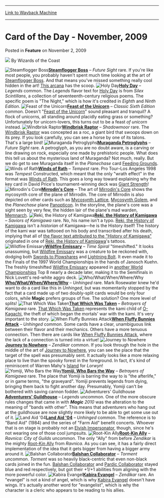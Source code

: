 
---
[Link to Wayback Machine](https://web.archive.org/web/20220808205024/https://magic.wizards.com/en/articles/archive/feature/card-day-november-2009-2009-11-02)

[_metadata_:author]:- "Wizards of the Coast"
[_metadata_:description]:- "Steamflogger Boss – Future Sight rare. If you're like most people, you probably haven't spent much time looking at the art of Steamflogger Boss. And that means you've missed something really cool hidden in the art! This arcana has the scoop. Holy Day – Legends common. The Legends flavor text for Holy Day is from Silex Scintillans, a collection of seventeenth-century religious"
[_metadata_:generator]:- "Drupal 7 (http://drupal.org)"
[_metadata_:publish_date]:- "2009-11-02"
[_metadata_:title]:- "Card of the Day - November, 2009"
[_metadata_:wayback_capture_timestamp]:- "2022-08-08 20:50:24+00:00"
[_metadata_:wayback_raw_url]:- "https://web.archive.org/web/20220808205024id_/https://magic.wizards.com/en/articles/archive/feature/card-day-november-2009-2009-11-02"
[_metadata_:wayback_url]:- "https://magic.wizards.com/en/articles/archive/feature/card-day-november-2009-2009-11-02"
---


Card of the Day - November, 2009
================================



 Posted in **Feature**
 on November 2, 2009 






![](https://media.magic.wizards.com/styles/auth_small/public/images/person/wizards_author.jpg)
By Wizards of the Coast











![Steamflogger Boss](http://gatherer.wizards.com/Handlers/Image.ashx?type=card&name=Steamflogger+Boss)**[Steamflogger Boss](https://gatherer.wizards.com/Pages/Card/Details.aspx?name=Steamflogger+Boss)** – *Future Sight* rare. If you're like most people, you probably haven't spent much time looking at the art of [Steamflogger Boss](https://gatherer.wizards.com/Pages/Card/Details.aspx?name=Steamflogger+Boss). And that means you've missed something really cool hidden in the art! [This arcana](/en/articles/archive/rigger-xs-and-rigger-os-2007-05-03) has the scoop.
 ![Holy Day](http://gatherer.wizards.com/Handlers/Image.ashx?type=card&name=Holy+Day)**[Holy Day](https://gatherer.wizards.com/Pages/Card/Details.aspx?name=Holy+Day)** – *Legends* common. The *Legends* flavor text for [Holy Day](https://gatherer.wizards.com/Pages/Card/Details.aspx?name=Holy+Day) is from *Silex Scintillans*, a collection of seventeenth-century religious poems. The specific poem is "The Night," which is how it's credited in *Eighth* and *Ninth Edition*.
 ![Feast of the Unicorn](http://gatherer.wizards.com/Handlers/Image.ashx?type=card&name=Feast+of+the+Unicorn)**[Feast of the Unicorn](https://gatherer.wizards.com/Pages/Card/Details.aspx?name=Feast+of+the+Unicorn)** – *Classic Sixth Edition* common. Doesn't "[Feast of the Unicorn](https://gatherer.wizards.com/Pages/Card/Details.aspx?name=Feast+of+the+Unicorn)" sound pleasant and tranquil? A flock of unicorns, all standing around placidly eating grass or something? Unfortunately for unicorn-lovers, this turns out to be a feast *of unicorn* instead.
 ![Windbrisk Raptor](http://gatherer.wizards.com/Handlers/Image.ashx?type=card&name=Windbrisk+Raptor)**[Windbrisk Raptor](https://gatherer.wizards.com/Pages/Card/Details.aspx?name=Windbrisk+Raptor)** – *Shadowmoor* rare. The [Windbrisk Raptor](https://gatherer.wizards.com/Pages/Card/Details.aspx?name=Windbrisk+Raptor) was concepted as a roc, a giant bird that swoops down on its prey. If you look carefully, you can see a horse by one of its talons. That's a large bird!
 ![Muraganda Petroglyphs](http://gatherer.wizards.com/Handlers/Image.ashx?type=card&name=Muraganda+Petroglyphs)**[Muraganda Petroglyphs](https://gatherer.wizards.com/Pages/Card/Details.aspx?name=Muraganda+Petroglyphs)** – *Future Sight* rare. A petroglyph, as you are no doubt aware, is a carving or line drawing on rock, especially one made by prehistoric people. What does this tell us about the mysterious land of Muraganda? Not much, really. But we do get to see Muraganda itself in the *Planechase* card [Feeding Grounds](https://gatherer.wizards.com/Pages/Card/Details.aspx?name=Feeding+Grounds).
 ![Winds of Rath](http://gatherer.wizards.com/Handlers/Image.ashx?type=card&name=Winds+of+Rath)**[Winds of Rath](https://gatherer.wizards.com/Pages/Card/Details.aspx?name=Winds+of+Rath)** – *Tempest* rare. Pro Tour–Los Angeles 1998 was *Tempest* Constructed, which meant that the only "wrath effect" in the format was [Winds of Rath](https://gatherer.wizards.com/Pages/Card/Details.aspx?name=Winds+of+Rath). This goes a long way toward explaining why the key card in David Price's tournament-winning deck was [Giant Strength](https://gatherer.wizards.com/Pages/Card/Details.aspx?name=Giant+Strength)!
 ![Mirrodin's Core](http://gatherer.wizards.com/Handlers/Image.ashx?type=card&name=Mirrodin%27s+Core)**[Mirrodin's Core](https://gatherer.wizards.com/Pages/Card/Details.aspx?name=Mirrodin%27s+Core)** – The art of [Mirrodin's Core](https://gatherer.wizards.com/Pages/Card/Details.aspx?name=Mirrodin%27s+Core) shows the mycosynth core of the plane of Mirrodin. The core of Mirrodin is also depicted on other cards such as [Mycosynth Lattice](https://gatherer.wizards.com/Pages/Card/Details.aspx?name=Mycosynth+Lattice), [Mycosynth Golem](https://gatherer.wizards.com/Pages/Card/Details.aspx?name=Mycosynth+Golem), and the *Planechase* plane [Panopticon](https://gatherer.wizards.com/Pages/Card/Details.aspx?name=Panopticon). In the storyline, the plane's core was a sight seen by very few, the hidden lair of the plane's mad warden, [Memnarch](https://gatherer.wizards.com/Pages/Card/Details.aspx?name=Memnarch).
 ![Reki, the History of Kamigawa](http://gatherer.wizards.com/Handlers/Image.ashx?type=card&name=Reki%2C+the+History+of+Kamigawa)**[Reki, the History of Kamigawa](https://gatherer.wizards.com/Pages/Card/Details.aspx?name=Reki%2C+the+History+of+Kamigawa)** – *Saviors of Kamigawa* rare. No, his name isn't a typo. [Reki, the History of Kamigawa](http://gatherer.wizards.com/Pages/Card/Details.aspx?&name=Reki%252C%2Bthe%2BHistory%2Bof%2BKamigawa) isn't a *historian* of Kamigawa—he is the History itself! The history of the kami war was tattooed on his body and transcribed after his death, implying that all of [the flavor text attributed to the "History of Kamigawa"](http://gatherer.wizards.com/Pages/Search/Default.aspx?output=spoiler&method=visual&action=advanced&flavor=+%5B%22history+of+kamigawa%22%5D) originated in one of [Reki, the History of Kamigawa](http://gatherer.wizards.com/Pages/Card/Details.aspx?&name=Reki%252C%2Bthe%2BHistory%2Bof%2BKamigawa)'s tattoos.
 ![Wildfire Emissary](http://gatherer.wizards.com/Handlers/Image.ashx?type=card&name=Wildfire+Emissary)**[Wildfire Emissary](https://gatherer.wizards.com/Pages/Card/Details.aspx?name=Wildfire+Emissary)** – *Time Spiral* "timeshifted." It looks unassuming, but [Wildfire Emissary](https://gatherer.wizards.com/Pages/Card/Details.aspx?name=Wildfire+Emissary) was a creature to be reckoned with, dodging both [Swords to Plowshares](https://gatherer.wizards.com/Pages/Card/Details.aspx?name=Swords+to+Plowshares) and [Lightning Bolt](https://gatherer.wizards.com/Pages/Card/Details.aspx?name=Lightning+Bolt). It even made it to the Finals of the 1997 World Championships in the hands of Janosch Kuehn. The freshly timeshifted [Wildfire Emissary](https://gatherer.wizards.com/Pages/Card/Details.aspx?name=Wildfire+Emissary) appeared in [another World Championships](/en/events/coverage/mihara-dutch-crowned-world-champions) Top 8 nearly a decade later, making it to the Semifinals in Nick Lovett's red-white aggro deck.
 ![Who/What/When/Where/Why](http://gatherer.wizards.com/Handlers/Image.ashx?type=card&name=Who%2FWhat%2FWhen%2FWhere%2FWhy)**[Who/What/When/Where/Why](https://gatherer.wizards.com/Pages/Card/Details.aspx?name=Who%2FWhat%2FWhen%2FWhere%2FWhy)** – *Unhinged* rare. Mark Rosewater knew he'd want to do a card like this in *Unhinged*, but was momentarily stopped by the fact that a card made up of two doubly-split cards would be only four colors, while **Magic** prefers groups of five. The solution? One more level of splits!
 ![That Which Was Taken](http://gatherer.wizards.com/Handlers/Image.ashx?type=card&name=That+Which+Was+Taken)**[That Which Was Taken](https://gatherer.wizards.com/Pages/Card/Details.aspx?name=That+Which+Was+Taken)** – *Betrayers of Kamigawa* rare. [That Which Was Taken](https://gatherer.wizards.com/Pages/Card/Details.aspx?name=That+Which+Was+Taken) represents the kami child of [O-Kagachi](https://gatherer.wizards.com/Pages/Card/Details.aspx?name=O-Kagachi), the theft of which began the mortals' war with the kami. It's very important to the story.
 ![When Fluffy Bunnies Attack](http://gatherer.wizards.com/Handlers/Image.ashx?type=card&name=When+Fluffy+Bunnies+Attack)**[When Fluffy Bunnies Attack](https://gatherer.wizards.com/Pages/Card/Details.aspx?name=When+Fluffy+Bunnies+Attack)** – *Unhinged* common. Some cards have a clear, unambiguous link between their flavor and their mechanics. Others have a more tenuous connection. Then there are cards like [When Fluffy Bunnies Attack](https://gatherer.wizards.com/Pages/Card/Details.aspx?name=When+Fluffy+Bunnies+Attack), where the lack of a connection is turned into a virtue!
 ![Journey to Nowhere](http://gatherer.wizards.com/Handlers/Image.ashx?type=card&name=Journey+to+Nowhere)**[Journey to Nowhere](https://gatherer.wizards.com/Pages/Card/Details.aspx?name=Journey+to+Nowhere)** – *Zendikar* common. If you look through the hole in the middle of the art of [Journey to Nowhere](https://gatherer.wizards.com/Pages/Card/Details.aspx?name=Journey+to+Nowhere), you can see the place that the target of the spell was presumably sent. It actually looks like a more relaxing place to live than the spooky forest in the foreground. In fact, it's kind of reminiscent of Warren Mahy's [Island](http://gatherer.wizards.com/Pages/Card/Details.aspx?&name=Island) for *Lorwyn*!
 ![Yomiji, Who Bars the Way](http://gatherer.wizards.com/Handlers/Image.ashx?type=card&name=Yomiji%2C+Who+Bars+the+Way)**[Yomiji, Who Bars the Way](https://gatherer.wizards.com/Pages/Card/Details.aspx?name=Yomiji%2C+Who+Bars+the+Way)** – *Betrayers of Kamigawa* rare. The place that Yomiji is barring the way to is "the afterlife," or in game terms, "the graveyard". Yomiji prevents legends from dying, bringing them back to fight another day. Presumably, Yomiji can't be bothered with saving cannon fodder.
 ![Adventurers' Guildhouse](http://gatherer.wizards.com/Handlers/Image.ashx?type=card&name=Adventurers%27+Guildhouse)**[Adventurers' Guildhouse](https://gatherer.wizards.com/Pages/Card/Details.aspx?name=Adventurers%27+Guildhouse)** – *Legends* uncommon. One of the more obscure rules changes that came in with ***Magic** 2010* was the alteration to the meaning of "bands with other". This means that adventurers who hang out at the guildhouse are now slightly more likely to be able to get some use out of it.
 ![Land Aid '04](http://gatherer.wizards.com/Handlers/Image.ashx?type=card&name=Land+Aid+%2704)**[Land Aid '04](https://gatherer.wizards.com/Pages/Card/Details.aspx?name=Land+Aid+%2704)** – *Unhinged* common. The reference is to "Band Aid" (1984) and the series of "Farm Aid" benefit concerts. Whoever that is on stage is probably not an [Elvish Impersonator](https://gatherer.wizards.com/Pages/Card/Details.aspx?name=Elvish+Impersonator), though, since he's not wearing one of those cool jumpsuits.
 ![Root-Kin Ally](http://gatherer.wizards.com/Handlers/Image.ashx?type=card&name=Root-Kin+Ally)**[Root-Kin Ally](https://gatherer.wizards.com/Pages/Card/Details.aspx?name=Root-Kin+Ally)** – *Ravnica: City of Guilds* uncommon. The only "Ally" from before *Zendikar* is the mighty [Root-Kin Ally](https://gatherer.wizards.com/Pages/Card/Details.aspx?name=Root-Kin+Ally) from *Ravnica*. As you can see, it has a fairly direct implementation of the idea that it gets bigger from having a bigger army around it.
 ![Balshan Collaborator](http://gatherer.wizards.com/Handlers/Image.ashx?type=card&name=Balshan+Collaborator)**[Balshan Collaborator](https://gatherer.wizards.com/Pages/Card/Details.aspx?name=Balshan+Collaborator)** – *Torment* uncommon. *Torment* was so heavily black-centric that even non-black cards joined in the fun. [Balshan Collaborator](https://gatherer.wizards.com/Pages/Card/Details.aspx?name=Balshan+Collaborator) and [Pardic Collaborator](https://gatherer.wizards.com/Pages/Card/Details.aspx?name=Pardic+Collaborator) stayed blue and red respectively, but got their +1/+1 abilities from aligning with the more powerful color.
 ![Kabira Evangel](http://gatherer.wizards.com/Handlers/Image.ashx?type=card&name=Kabira+Evangel)**[Kabira Evangel](https://gatherer.wizards.com/Pages/Card/Details.aspx?name=Kabira+Evangel)** – *Zendikar* rare. An "evangel" is not a kind of angel, which is why [Kabira Evangel](https://gatherer.wizards.com/Pages/Card/Details.aspx?name=Kabira+Evangel) doesn't have wings. It's actually another word for "evangelist", which is why the character is a cleric who appears to be reading to his allies.
 





